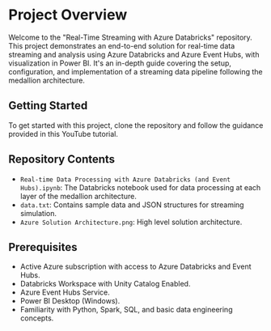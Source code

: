 # Project Overview
Welcome to the "Real-Time Streaming with Azure Databricks" repository. This project demonstrates an end-to-end solution for real-time data streaming and analysis using Azure Databricks and Azure Event Hubs, with visualization in Power BI. It's an in-depth guide covering the setup, configuration, and implementation of a streaming data pipeline following the medallion architecture.

## Getting Started
To get started with this project, clone the repository and follow the guidance provided in this YouTube tutorial.

## Repository Contents
- `Real-time Data Processing with Azure Databricks (and Event Hubs).ipynb`: The Databricks notebook used for data processing at each layer of the medallion architecture.
- `data.txt`: Contains sample data and JSON structures for streaming simulation.
- `Azure Solution Architecture.png`: High level solution architecture.

## Prerequisites
- Active Azure subscription with access to Azure Databricks and Event Hubs.
- Databricks Workspace with Unity Catalog Enabled.
- Azure Event Hubs Service.
- Power BI Desktop (Windows).
- Familiarity with Python, Spark, SQL, and basic data engineering concepts.
